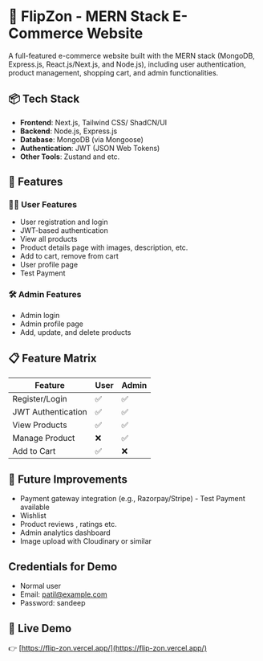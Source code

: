 
# 🛒 FlipZon - MERN Stack E-Commerce Website

A full-featured e-commerce website built with the MERN stack (MongoDB, Express.js, React.js/Next.js, and Node.js), including user authentication, product management, shopping cart, and admin functionalities.

## 📦 Tech Stack

- **Frontend**: Next.js, Tailwind CSS/ ShadCN/UI
- **Backend**: Node.js, Express.js
- **Database**: MongoDB (via Mongoose)
- **Authentication**: JWT (JSON Web Tokens)
- **Other Tools**: Zustand and etc.



## 🚀 Features

### 🧑‍💼 User Features

- User registration and login
- JWT-based authentication
- View all products
- Product details page with images, description, etc.
- Add to cart, remove from cart
- User profile page
- Test Payment

### 🛠️ Admin Features

- Admin login
- Admin profile page
- Add, update, and delete products


## 📋 Feature Matrix

| Feature                | User | Admin |
|------------------------|------|-------|
| Register/Login         | ✅   | ✅   |
| JWT Authentication     | ✅   | ✅   |
| View Products          | ✅   | ✅   |
| Manage  Product        | ❌   | ✅   |
| Add to Cart            | ✅   | ❌   |


## 🧠 Future Improvements
- Payment gateway integration (e.g., Razorpay/Stripe) - Test Payment available
- Wishlist
- Product reviews , ratings etc.
- Admin analytics dashboard
- Image upload with Cloudinary or similar


## Credentials for Demo

- Normal user
- Email: patil@example.com
- Password: sandeep


## 🔗 Live Demo

👉 [https://flip-zon.vercel.app/](https://flip-zon.vercel.app/)

